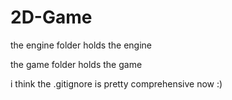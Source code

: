 # 2D-Game

the engine folder holds the engine

the game folder holds the game

i think the .gitignore is pretty comprehensive now :)
